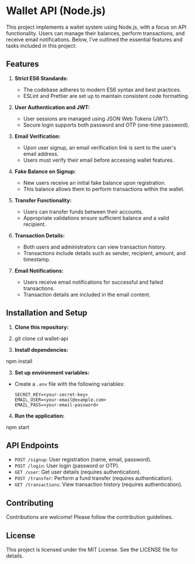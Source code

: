# Wallet API (Node.js)

This project implements a wallet system using Node.js, with a focus on API functionality. Users can manage their balances, perform transactions, and receive email notifications. Below, I've outlined the essential features and tasks included in this project:

## Features

1. **Strict ES6 Standards:**
   - The codebase adheres to modern ES6 syntax and best practices.
   - ESLint and Prettier are set up to maintain consistent code formatting.

2. **User Authentication and JWT:**
   - User sessions are managed using JSON Web Tokens (JWT).
   - Secure login supports both password and OTP (one-time password).

3. **Email Verification:**
   - Upon user signup, an email verification link is sent to the user's email address.
   - Users must verify their email before accessing wallet features.

4. **Fake Balance on Signup:**
   - New users receive an initial fake balance upon registration.
   - This balance allows them to perform transactions within the wallet.

5. **Transfer Functionality:**
   - Users can transfer funds between their accounts.
   - Appropriate validations ensure sufficient balance and a valid recipient.

6. **Transaction Details:**
   - Both users and administrators can view transaction history.
   - Transactions include details such as sender, recipient, amount, and timestamp.

7. **Email Notifications:**
   - Users receive email notifications for successful and failed transactions.
   - Transaction details are included in the email content.

## Installation and Setup

1. **Clone this repository:**
2. git clone <repository-url> cd wallet-api


2. **Install dependencies:**

npm install


3. **Set up environment variables:**
- Create a `.env` file with the following variables:
  ```
  SECRET_KEY=<your-secret-key>
  EMAIL_USER=<your-email@example.com>
  EMAIL_PASS=<your-email-password>
  ```

4. **Run the application:**

npm start


## API Endpoints

- `POST /signup`: User registration (name, email, password).
- `POST /login`: User login (password or OTP).
- `GET /user`: Get user details (requires authentication).
- `POST /transfer`: Perform a fund transfer (requires authentication).
- `GET /transactions`: View transaction history (requires authentication).

## Contributing

Contributions are welcome! Please follow the contribution guidelines.

## License

This project is licensed under the MIT License. See the LICENSE file for details.
